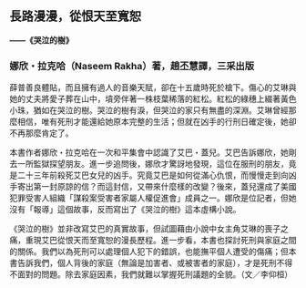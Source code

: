 ## 長路漫漫，從恨天至寬恕

**――《哭泣的樹》**

### 娜欣・拉克哈（Naseem Rakha）著，趙丕慧譯，三采出版

薛普善良體貼，而且擁有過人的音樂天賦，卻在十五歲時死於槍下。傷心的艾琳與她的丈夫將愛子葬在山中，墳旁伴著一株枝葉稀落的紅松。紅松的綠穗上綴著黃色小珠，猶如在哭泣的樹。哭泣的樹有淚，但哭泣的家只有無盡的深淵。艾琳曾經那麼相信，唯有死刑才能還給她原本完整的生活；但就在凶手的行刑日確定後，她卻不再那麼肯定了。

本書作者娜欣・拉克哈在一次和平集會中認識了艾巴・蓋兒。艾巴告訴娜欣，她剛去一所監獄探望朋友。進一步追問後，娜欣才驚訝地發現，這位在服刑的朋友，竟是二十三年前殺死艾巴女兒的凶手。究竟艾巴是如何從滿心仇恨，而慢慢走到向凶手寄出第一封原諒的信？而這封信，又帶來什麼樣的改變？後來，蓋兒還成了美國犯罪受害人組織「謀殺案受害者家屬人權促進會」成員之一。娜欣是位記者，但她沒有「報導」這個故事，反而寫出了《哭泣的樹》這本虛構小說。

《哭泣的樹》並非改寫艾巴的真實故事，但試圖藉由小說中女主角艾琳的喪子之痛，重現艾巴從恨天而至寬恕的漫長歷程。進一步看，本書也探討死刑與家庭之間的關係。我們以為死刑可以處理個人犯下的錯誤，也能撫平個人遭受的傷痛；但本書告訴我們，個人背後的家庭（無論是加害者、或被害者的家庭），才是死刑不得不面對的問題。除去家庭因素，我們就難以掌握死刑議題的全貌。（文／李仰桓）
